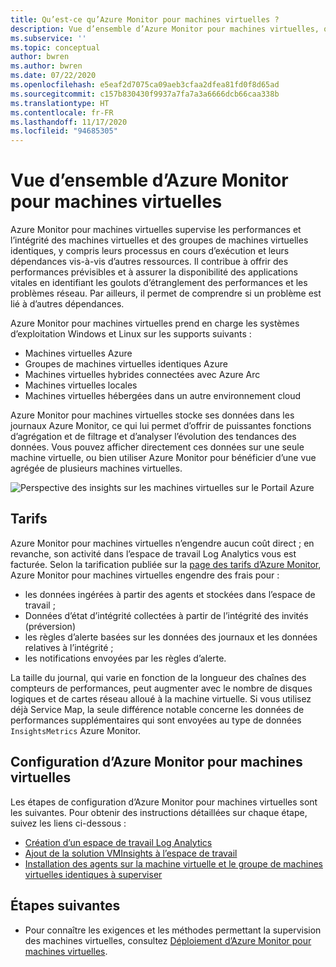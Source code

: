 ```yaml
---
title: Qu’est-ce qu’Azure Monitor pour machines virtuelles ?
description: Vue d’ensemble d’Azure Monitor pour machines virtuelles, qui supervise l’intégrité et les performances des machines virtuelles Azure, et découvre et mappe automatiquement les composants d’application et leurs dépendances.
ms.subservice: ''
ms.topic: conceptual
author: bwren
ms.author: bwren
ms.date: 07/22/2020
ms.openlocfilehash: e5eaf2d7075ca09aeb3cfaa2dfea81fd0f8d65ad
ms.sourcegitcommit: c157b830430f9937a7fa7a3a6666dcb66caa338b
ms.translationtype: HT
ms.contentlocale: fr-FR
ms.lasthandoff: 11/17/2020
ms.locfileid: "94685305"
---
```

# <a name="overview-of-azure-monitor-for-vms"></a>Vue d’ensemble d’Azure Monitor pour machines virtuelles

Azure Monitor pour machines virtuelles supervise les performances et l’intégrité des machines virtuelles et des groupes de machines virtuelles identiques, y compris leurs processus en cours d’exécution et leurs dépendances vis-à-vis d’autres ressources. Il contribue à offrir des performances prévisibles et à assurer la disponibilité des applications vitales en identifiant les goulots d’étranglement des performances et les problèmes réseau. Par ailleurs, il permet de comprendre si un problème est lié à d’autres dépendances.

Azure Monitor pour machines virtuelles prend en charge les systèmes d’exploitation Windows et Linux sur les supports suivants :

- Machines virtuelles Azure
- Groupes de machines virtuelles identiques Azure
- Machines virtuelles hybrides connectées avec Azure Arc
- Machines virtuelles locales
- Machines virtuelles hébergées dans un autre environnement cloud
  

Azure Monitor pour machines virtuelles stocke ses données dans les journaux Azure Monitor, ce qui lui permet d’offrir de puissantes fonctions d’agrégation et de filtrage et d’analyser l’évolution des tendances des données. Vous pouvez afficher directement ces données sur une seule machine virtuelle, ou bien utiliser Azure Monitor pour bénéficier d’une vue agrégée de plusieurs machines virtuelles.

![Perspective des insights sur les machines virtuelles sur le Portail Azure](media/vminsights-overview/vminsights-azmon-directvm.png)


## <a name="pricing"></a>Tarifs
Azure Monitor pour machines virtuelles n’engendre aucun coût direct ; en revanche, son activité dans l’espace de travail Log Analytics vous est facturée. Selon la tarification publiée sur la [page des tarifs d’Azure Monitor](https://azure.microsoft.com/pricing/details/monitor/), Azure Monitor pour machines virtuelles engendre des frais pour :

- les données ingérées à partir des agents et stockées dans l’espace de travail ;
- Données d’état d’intégrité collectées à partir de l’intégrité des invités (préversion)
- les règles d’alerte basées sur les données des journaux et les données relatives à l’intégrité ;
- les notifications envoyées par les règles d’alerte.

La taille du journal, qui varie en fonction de la longueur des chaînes des compteurs de performances, peut augmenter avec le nombre de disques logiques et de cartes réseau alloué à la machine virtuelle. Si vous utilisez déjà Service Map, la seule différence notable concerne les données de performances supplémentaires qui sont envoyées au type de données `InsightsMetrics` Azure Monitor.


## <a name="configuring-azure-monitor-for-vms"></a>Configuration d’Azure Monitor pour machines virtuelles
Les étapes de configuration d’Azure Monitor pour machines virtuelles sont les suivantes. Pour obtenir des instructions détaillées sur chaque étape, suivez les liens ci-dessous :

- [Création d’un espace de travail Log Analytics](vminsights-configure-workspace.md#create-log-analytics-workspace)
- [Ajout de la solution VMInsights à l’espace de travail](vminsights-configure-workspace.md#add-vminsights-solution-to-workspace)
- [Installation des agents sur la machine virtuelle et le groupe de machines virtuelles identiques à superviser](vminsights-enable-overview.md)



## <a name="next-steps"></a>Étapes suivantes

- Pour connaître les exigences et les méthodes permettant la supervision des machines virtuelles, consultez [Déploiement d’Azure Monitor pour machines virtuelles](vminsights-enable-overview.md).

